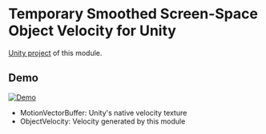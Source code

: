 # Temporary Smoothed Screen-Space Object Velocity for Unity

[Unity project](https://github.com/nobnak/ObjectVelocityUnity-Test) of this module.

## Demo
[![Demo](http://img.youtube.com/vi/HpbL3llkxhU/mqdefault.jpg)](https://youtu.be/HpbL3llkxhU)
- MotionVectorBuffer: Unity's native velocity texture
- ObjectVelocity: Velocity generated by this module
